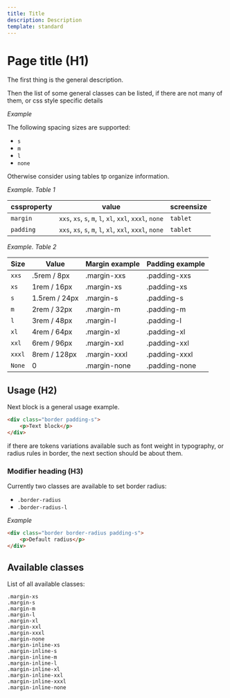 ```yaml
---
title: Title
description: Description
template: standard
---
```


# Page title (H1)

The first thing is the general description.

Then the list of some general classes can be listed, if there are not many of them, or css style specific details

_Example_

The following spacing sizes are supported:

- `s`
- `m`
- `l`
- `none`

Otherwise consider using tables tp organize information.

_Example. Table 1_

| cssproperty | value                                                   | screensize |
| ----------- | ------------------------------------------------------- | ---------- |
| `margin`    | `xxs`, `xs`, `s`, `m`, `l`, `xl`, `xxl`, `xxxl`, `none` | `tablet`   |
| `padding`   | `xxs`, `xs`, `s`, `m`, `l`, `xl`, `xxl`, `xxxl`, `none` | `tablet`   |

_Example. Table 2_

| Size   | Value         | Margin example | Padding example |
| ------ | ------------- | -------------- | --------------- |
| `xxs`  | .5rem / 8px   | .margin-xxs    | .padding-xxs    |
| `xs`   | 1rem / 16px   | .margin-xs     | .padding-xs     |
| `s`    | 1.5rem / 24px | .margin-s      | .padding-s      |
| `m`    | 2rem / 32px   | .margin-m      | .padding-m      |
| `l`    | 3rem / 48px   | .margin-l      | .padding-l      |
| `xl`   | 4rem / 64px   | .margin-xl     | .padding-xl     |
| `xxl`  | 6rem / 96px   | .margin-xxl    | .padding-xxl    |
| `xxxl` | 8rem / 128px  | .margin-xxxl   | .padding-xxxl   |
| `None` | 0             | .margin-none   | .padding-none   |

## Usage (H2)

Next block is a general usage example.

```html
<div class="border padding-s">
	<p>Text block</p>
</div>
```

if there are tokens variations available such as font weight in typography, or radius rules in border, the next section should be about them.

### Modifier heading (H3)

Currently two classes are available to set border radius:

- `.border-radius`
- `.border-radius-l`

_Example_

```html
<div class="border border-radius padding-s">
	<p>Default radius</p>
</div>
```

## Available classes

List of all available classes:

```atomics-filter
.margin-xs
.margin-s
.margin-m
.margin-l
.margin-xl
.margin-xxl
.margin-xxxl
.margin-none
.margin-inline-xs
.margin-inline-s
.margin-inline-m
.margin-inline-l
.margin-inline-xl
.margin-inline-xxl
.margin-inline-xxxl
.margin-inline-none
```
